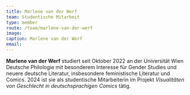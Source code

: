```yaml
---
title: Marlene van der Werf
team: Studentische Mitarbeit
type: member
route: /team/marlene-van-der-werf
image:
caption: Marlene van der Werf
email:
---
```


**Marlene van der Werf** studiert seit Oktober 2022 an der Universität Wien Deutsche Philologie mit besonderem Interesse für Gender Studies und neuere deutsche Literatur, insbesondere feministische Literatur und Comics. 2024 ist sie als studentische Mitarbeiterin im Projekt _Visualitäten von Geschlecht in deutschsprachigen Comics_ tätig.
